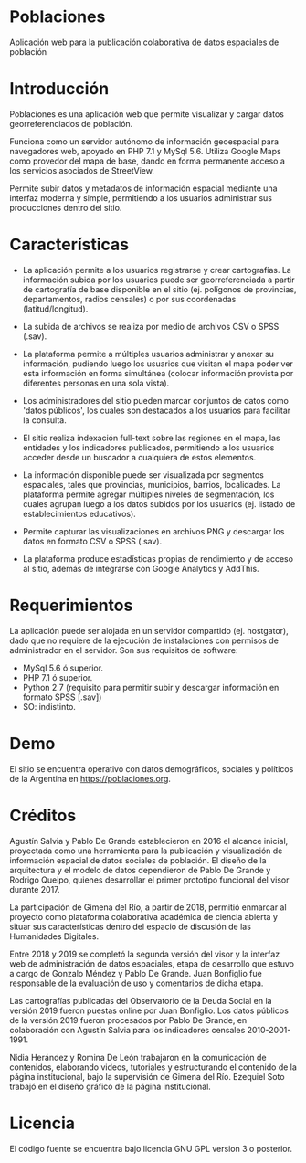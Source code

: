 # Poblaciones
Aplicación web para la publicación colaborativa de datos espaciales de población

# Introducción

Poblaciones es una aplicación web que permite visualizar y cargar datos georreferenciados de población.

Funciona como un servidor autónomo de información geoespacial para navegadores web, apoyado en PHP 7.1 y MySql 5.6. Utiliza Google Maps como provedor del mapa de base, dando en forma permanente acceso a los servicios asociados de StreetView.

Permite subir datos y metadatos de información espacial mediante una interfaz moderna y simple, permitiendo a los usuarios administrar sus producciones dentro del sitio. 

# Características

* La aplicación permite a los usuarios registrarse y crear cartografías. La información subida por los usuarios puede ser georreferenciada a partir de cartografía de base disponible en el sitio (ej. polígonos de provincias, departamentos, radios censales) o por sus coordenadas (latitud/longitud).

* La subida de archivos se realiza por medio de archivos CSV o SPSS (.sav).

* La plataforma permite a múltiples usuarios administrar y anexar su información, pudiendo luego los usuarios que visitan el mapa poder ver esta información en forma simultánea (colocar información provista por diferentes personas en una sola vista). 

* Los administradores del sitio pueden marcar conjuntos de datos como 'datos públicos', los cuales son destacados a los usuarios para facilitar la consulta.

* El sitio realiza indexación full-text sobre las regiones en el mapa, las entidades y los indicadores publicados, permitiendo a los usuarios acceder desde un buscador a cualquiera de estos elementos. 

* La información disponible puede ser visualizada por segmentos espaciales, tales que provincias, municipios, barrios, localidades. La plataforma permite agregar múltiples niveles de segmentación, los cuales agrupan luego a los datos subidos por los usuarios (ej. listado de establecimientos educativos).

* Permite capturar las visualizaciones en archivos PNG y descargar los datos en formato CSV o SPSS (.sav).

* La plataforma produce estadísticas propias de rendimiento y de acceso al sitio, además de integrarse con Google Analytics y AddThis.

# Requerimientos

La aplicación puede ser alojada en un servidor compartido (ej. hostgator), dado que no requiere de la ejecución de instalaciones con permisos de administrador en el servidor. Son sus requisitos de software:

- MySql 5.6 ó superior.
- PHP 7.1 ó superior.
- Python 2.7 (requisito para permitir subir y descargar información en formato SPSS [.sav])
- SO: indistinto.

# Demo

El sitio se encuentra operativo con datos demográficos, sociales y políticos de la Argentina en https://poblaciones.org.

# Créditos

Agustín Salvia y Pablo De Grande establecieron en 2016 el alcance inicial, proyectada como una herramienta para la publicación y visualización de información espacial de datos sociales de población. 
El diseño de la arquitectura y el modelo de datos dependieron de Pablo De Grande y Rodrigo Queipo, quienes desarrollar el primer prototipo funcional del visor durante 2017. 

La participación de Gimena del Río, a partir de 2018, permitió enmarcar al proyecto como plataforma colaborativa académica de ciencia abierta y situar sus características dentro del espacio de discusión de las Humanidades Digitales. 

Entre 2018 y 2019 se completó la segunda versión del visor y la interfaz web de administración de datos espaciales, etapa de desarrollo que estuvo a cargo de Gonzalo Méndez y Pablo De Grande. Juan Bonfiglio fue responsable de la evaluación de uso y comentarios de dicha etapa.

Las cartografías publicadas del Observatorio de la Deuda Social en la versión 2019 fueron puestas online por Juan Bonfiglio. Los datos públicos de la versión 2019 fueron procesados por Pablo De Grande, en colaboración con Agustín Salvia para los indicadores censales 2010-2001-1991.

Nidia Herández y Romina De León trabajaron en la comunicación de contenidos, elaborando videos, tutoriales y estructurando el contenido de la página institucional, bajo la supervisión de Gimena del Río. Ezequiel Soto trabajó en el diseño gráfico de la página institucional.

# Licencia

El código fuente se encuentra bajo licencia GNU GPL version 3 o posterior.